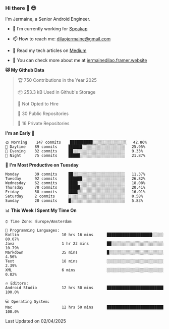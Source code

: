 ### Hi there 👋 😎
I'm Jermaine, a Senior Android Engineer.

- 🔭 I’m currently working for [Speakap](https://www.speakap.com/)

- 📫 How to reach me: dilaojermaine@gmail.com

- 📖 Read my tech articles on [Medium](https://jermainedilao.medium.com/)

- 👀 You can check more about me at [jermainedilao.framer.website](https://jermainedilao.framer.website)

<!--
**jermainedilao/jermainedilao** is a ✨ _special_ ✨ repository because its `README.md` (this file) appears on your GitHub profile.

Here are some ideas to get you started:

- 🔭 I’m currently working on ...
- 🌱 I’m currently learning ...
- 👯 I’m looking to collaborate on ...
- 🤔 I’m looking for help with ...
- 💬 Ask me about ...
- 📫 How to reach me: ...
- 😄 Pronouns: ...
- ⚡ Fun fact: ...
-->

<!--START_SECTION:waka-->
**🐱 My Github Data** 

> 🏆 750 Contributions in the Year 2025
 > 
> 📦 253.3 kB Used in Github's Storage 
 > 
> 🚫 Not Opted to Hire
 > 
> 📜 30 Public Repositories 
 > 
> 🔑 16 Private Repositories  
 > 
**I'm an Early 🐤** 

```text
🌞 Morning    147 commits    ██████████░░░░░░░░░░░░░░░   42.86% 
🌆 Daytime    89 commits     ██████░░░░░░░░░░░░░░░░░░░   25.95% 
🌃 Evening    32 commits     ██░░░░░░░░░░░░░░░░░░░░░░░   9.33% 
🌙 Night      75 commits     █████░░░░░░░░░░░░░░░░░░░░   21.87%

```
📅 **I'm Most Productive on Tuesday** 

```text
Monday       39 commits     ██░░░░░░░░░░░░░░░░░░░░░░░   11.37% 
Tuesday      92 commits     ██████░░░░░░░░░░░░░░░░░░░   26.82% 
Wednesday    62 commits     ████░░░░░░░░░░░░░░░░░░░░░   18.08% 
Thursday     70 commits     █████░░░░░░░░░░░░░░░░░░░░   20.41% 
Friday       58 commits     ████░░░░░░░░░░░░░░░░░░░░░   16.91% 
Saturday     2 commits      ░░░░░░░░░░░░░░░░░░░░░░░░░   0.58% 
Sunday       20 commits     █░░░░░░░░░░░░░░░░░░░░░░░░   5.83%

```


📊 **This Week I Spent My Time On** 

```text
⌚︎ Time Zone: Europe/Amsterdam

💬 Programming Languages: 
Kotlin                   10 hrs 16 mins      ████████████████████░░░░░   80.07% 
Java                     1 hr 23 mins        ██░░░░░░░░░░░░░░░░░░░░░░░   10.79% 
Markdown                 35 mins             █░░░░░░░░░░░░░░░░░░░░░░░░   4.56% 
Text                     18 mins             ░░░░░░░░░░░░░░░░░░░░░░░░░   2.39% 
XML                      6 mins              ░░░░░░░░░░░░░░░░░░░░░░░░░   0.82%

🔥 Editors: 
Android Studio           12 hrs 50 mins      █████████████████████████   100.0%

💻 Operating System: 
Mac                      12 hrs 50 mins      █████████████████████████   100.0%

```


 Last Updated on 02/04/2025
<!--END_SECTION:waka-->
